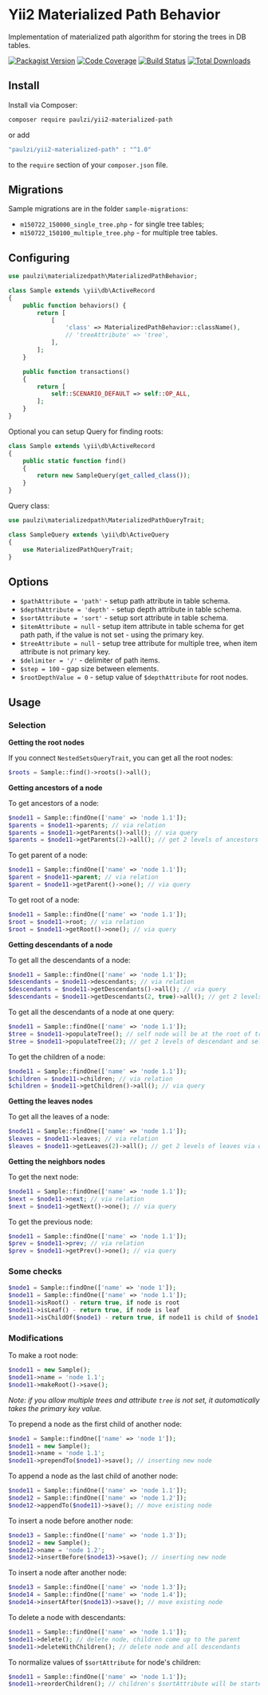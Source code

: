# Yii2 Materialized Path Behavior

Implementation of materialized path algorithm for storing the trees in DB tables.
  
[![Packagist Version](https://img.shields.io/packagist/v/paulzi/yii2-materialized-path.svg)](https://packagist.org/packages/paulzi/yii2-materialized-path)
[![Code Coverage](https://img.shields.io/scrutinizer/coverage/g/paulzi/yii2-materialized-path/master.svg)](https://scrutinizer-ci.com/g/paulzi/yii2-materialized-path/?branch=master)
[![Build Status](https://img.shields.io/travis/paulzi/yii2-materialized-path/master.svg)](https://travis-ci.org/paulzi/yii2-materialized-path)
[![Total Downloads](https://img.shields.io/packagist/dt/paulzi/yii2-materialized-path.svg)](https://packagist.org/packages/paulzi/yii2-materialized-path)

## Install

Install via Composer:

```bash
composer require paulzi/yii2-materialized-path
```

or add

```bash
"paulzi/yii2-materialized-path" : "^1.0"
```

to the `require` section of your `composer.json` file.

## Migrations

Sample migrations are in the folder `sample-migrations`:

- `m150722_150000_single_tree.php` - for single tree tables;
- `m150722_150100_multiple_tree.php` - for multiple tree tables.

## Configuring

```php
use paulzi\materializedpath\MaterializedPathBehavior;

class Sample extends \yii\db\ActiveRecord
{
    public function behaviors() {
        return [
            [
                'class' => MaterializedPathBehavior::className(),
                // 'treeAttribute' => 'tree',
            ],
        ];
    }

    public function transactions()
    {
        return [
            self::SCENARIO_DEFAULT => self::OP_ALL,
        ];
    }
}
```

Optional you can setup Query for finding roots:

```php
class Sample extends \yii\db\ActiveRecord
{
    public static function find()
    {
        return new SampleQuery(get_called_class());
    }
}
```

Query class:

```php
use paulzi\materializedpath\MaterializedPathQueryTrait;

class SampleQuery extends \yii\db\ActiveQuery
{
    use MaterializedPathQueryTrait;
}
```

## Options

- `$pathAttribute = 'path'` - setup path attribute in table schema.
- `$depthAttribute = 'depth'` - setup depth attribute in table schema.
- `$sortAttribute = 'sort'` - setup sort attribute in table schema.
- `$itemAttribute = null` - setup item attribute in table schema for get path path, if the value is not set - using the primary key.
- `$treeAttribute = null` - setup tree attribute for multiple tree, when item attribute is not primary key.
- `$delimiter = '/'` - delimiter of path items.
- `$step = 100` - gap size between elements.
- `$rootDepthValue = 0` - setup value of `$depthAttribute` for root nodes.

## Usage

### Selection

**Getting the root nodes**

If you connect `NestedSetsQueryTrait`, you can get all the root nodes:

```php
$roots = Sample::find()->roots()->all();
```

**Getting ancestors of a node**

To get ancestors of a node:

```php
$node11 = Sample::findOne(['name' => 'node 1.1']);
$parents = $node11->parents; // via relation
$parents = $node11->getParents()->all(); // via query
$parents = $node11->getParents(2)->all(); // get 2 levels of ancestors
```

To get parent of a node:

```php
$node11 = Sample::findOne(['name' => 'node 1.1']);
$parent = $node11->parent; // via relation
$parent = $node11->getParent()->one(); // via query
```

To get root of a node:

```php
$node11 = Sample::findOne(['name' => 'node 1.1']);
$root = $node11->root; // via relation
$root = $node11->getRoot()->one(); // via query
```

**Getting descendants of a node**

To get all the descendants of a node:

```php
$node11 = Sample::findOne(['name' => 'node 1.1']);
$descendants = $node11->descendants; // via relation
$descendants = $node11->getDescendants()->all(); // via query
$descendants = $node11->getDescendants(2, true)->all(); // get 2 levels of descendants and self node
```

To get all the descendants of a node at one query:

```php
$node11 = Sample::findOne(['name' => 'node 1.1']);
$tree = $node11->populateTree(); // self node will be at the root of tree
$tree = $node11->populateTree(2); // get 2 levels of descendant and self node at the root of tree
```

To get the children of a node:

```php
$node11 = Sample::findOne(['name' => 'node 1.1']);
$children = $node11->children; // via relation
$children = $node11->getChildren()->all(); // via query
```

**Getting the leaves nodes**

To get all the leaves of a node:

```php
$node11 = Sample::findOne(['name' => 'node 1.1']);
$leaves = $node11->leaves; // via relation
$leaves = $node11->getLeaves(2)->all(); // get 2 levels of leaves via query
```

**Getting the neighbors nodes**

To get the next node:

```php
$node11 = Sample::findOne(['name' => 'node 1.1']);
$next = $node11->next; // via relation
$next = $node11->getNext()->one(); // via query
```

To get the previous node:

```php
$node11 = Sample::findOne(['name' => 'node 1.1']);
$prev = $node11->prev; // via relation
$prev = $node11->getPrev()->one(); // via query
```

### Some checks

```php
$node1 = Sample::findOne(['name' => 'node 1']);
$node11 = Sample::findOne(['name' => 'node 1.1']);
$node11->isRoot() - return true, if node is root
$node11->isLeaf() - return true, if node is leaf
$node11->isChildOf($node1) - return true, if node11 is child of $node1
```


### Modifications

To make a root node:

```php
$node11 = new Sample();
$node11->name = 'node 1.1';
$node11->makeRoot()->save();
```

*Note: if you allow multiple trees and attribute `tree` is not set, it automatically takes the primary key value.*

To prepend a node as the first child of another node:

```php
$node1 = Sample::findOne(['name' => 'node 1']);
$node11 = new Sample();
$node11->name = 'node 1.1';
$node11->prependTo($node1)->save(); // inserting new node
```

To append a node as the last child of another node:

```php
$node11 = Sample::findOne(['name' => 'node 1.1']);
$node12 = Sample::findOne(['name' => 'node 1.2']);
$node12->appendTo($node11)->save(); // move existing node
```

To insert a node before another node:

```php
$node13 = Sample::findOne(['name' => 'node 1.3']);
$node12 = new Sample();
$node12->name = 'node 1.2';
$node12->insertBefore($node13)->save(); // inserting new node
```

To insert a node after another node:

```php
$node13 = Sample::findOne(['name' => 'node 1.3']);
$node14 = Sample::findOne(['name' => 'node 1.4']);
$node14->insertAfter($node13)->save(); // move existing node
```

To delete a node with descendants:

```php
$node11 = Sample::findOne(['name' => 'node 1.1']);
$node11->delete(); // delete node, children come up to the parent
$node11->deleteWithChildren(); // delete node and all descendants 
```

To normalize values of `$sortAttribute` for node's children:

```php
$node11 = Sample::findOne(['name' => 'node 1.1']);
$node11->reorderChildren(); // children's $sortAttribute will be started from `0`
```
